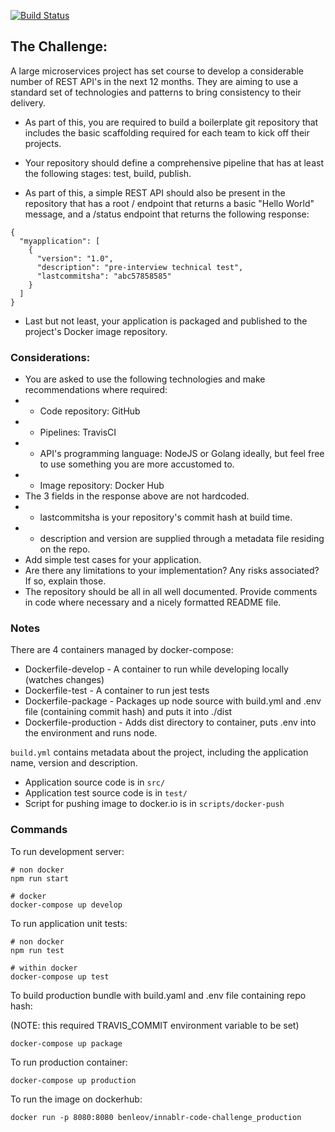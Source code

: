 [![Build Status](https://travis-ci.org/benleov/innablr-code-challenge.svg?branch=master)](https://travis-ci.org/benleov/innablr-code-challenge)

## The Challenge:

A large microservices project has set course to develop a considerable number of REST API's 
in the next 12 months. They are aiming to use a standard set of technologies and patterns to 
bring consistency to their delivery.

- As part of this, you are required to build a boilerplate git repository that includes the 
basic scaffolding required for each team to kick off their projects.

- Your repository should define a comprehensive pipeline that has at least the following 
stages: test, build, publish.

- As part of this, a simple REST API should also be present in the repository that has a 
root / endpoint that returns a basic "Hello World" message, and a /status endpoint that 
returns the following response:

```
{
  "myapplication": [
    {
      "version": "1.0",
      "description": "pre-interview technical test",
      "lastcommitsha": "abc57858585"
    }
  ]
}
```

- Last but not least, your application is packaged and published to the project's Docker 
image repository.

### Considerations:

- You are asked to use the following technologies and make recommendations where required:
- - Code repository: GitHub
- - Pipelines: TravisCI
- - API's programming language: NodeJS or Golang ideally, but feel free to use something you are more 
accustomed to.
- - Image repository: Docker Hub
- The 3 fields in the response above are not hardcoded.
- - lastcommitsha is your repository's commit hash at build time.
- - description and version are supplied through a metadata file residing on the repo.
- Add simple test cases for your application.
- Are there any limitations to your implementation? Any risks associated? If so, explain those.
- The repository should be all in all well documented. Provide comments in code where necessary and a nicely formatted README file.

### Notes

There are 4 containers managed by docker-compose:

- Dockerfile-develop - A container to run while developing locally (watches changes)
- Dockerfile-test - A container to run jest tests
- Dockerfile-package - Packages up node source with build.yml and .env file (containing commit hash) and puts it into ./dist
- Dockerfile-production - Adds dist directory to container, puts .env into the environment and runs node.

```build.yml``` contains metadata about the project, including the application name, version and description.

- Application source code is in ```src/```
- Application test source code is in ```test/```
- Script for pushing image to docker.io is in ```scripts/docker-push```

### Commands

To run development server:

```$command
# non docker
npm run start 

# docker
docker-compose up develop
```

To run application unit tests:

```$command
# non docker
npm run test

# within docker
docker-compose up test
```

To build production bundle with build.yaml and .env file containing repo hash:

(NOTE: this required TRAVIS_COMMIT environment variable to be set)

```$command
docker-compose up package
```

To run production container:

```$command
docker-compose up production
```

To run the image on dockerhub:

```$command
docker run -p 8080:8080 benleov/innablr-code-challenge_production
```
